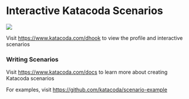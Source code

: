 # Interactive Katacoda Scenarios

[![](http://shields.katacoda.com/katacoda/dhook/count.svg)](https://www.katacoda.com/dhook "Get your profile on Katacoda.com")

Visit https://www.katacoda.com/dhook to view the profile and interactive scenarios

### Writing Scenarios
Visit https://www.katacoda.com/docs to learn more about creating Katacoda scenarios

For examples, visit https://github.com/katacoda/scenario-example
